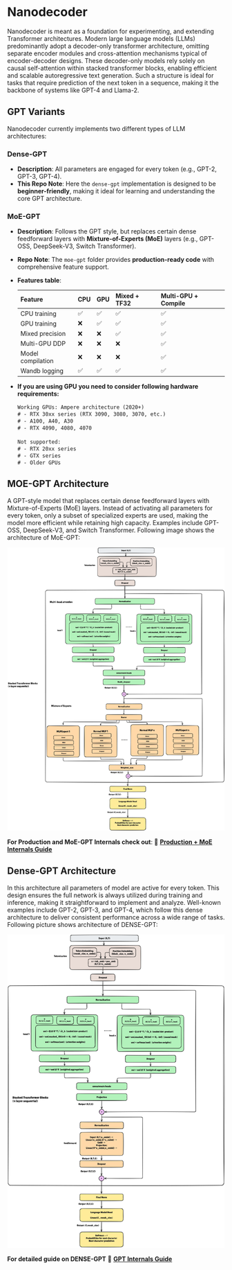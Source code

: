# Nanodecoder 

Nanodecoder is meant as a foundation for experimenting, and extending Transformer architectures. Modern large language models (LLMs) predominantly adopt a decoder-only transformer architecture, omitting separate encoder modules and cross-attention mechanisms typical of encoder-decoder designs. These decoder-only models rely solely on causal self-attention within stacked transformer blocks, enabling efficient and scalable autoregressive text generation. Such a structure is ideal for tasks that require prediction of the next token in a sequence, making it the backbone of systems like GPT-4 and Llama-2. 


## GPT Variants

Nanodecoder currently implements two different types of LLM architectures:

### Dense-GPT
- **Description**: All parameters are engaged for every token (e.g., GPT-2, GPT-3, GPT-4).  
- **This Repo Note**: Here the `dense-gpt` implementation is designed to be **beginner-friendly**, making it ideal for learning and understanding the core GPT architecture.  

### MoE-GPT
- **Description**: Follows the GPT style, but replaces certain dense feedforward layers with **Mixture-of-Experts (MoE)** layers (e.g., GPT-OSS, DeepSeek-V3, Switch Transformer).  
- **Repo Note**: The `moe-gpt` folder provides **production-ready code** with comprehensive feature support.  
- **Features table**:  

   | Feature | CPU | GPU | Mixed + TF32 | Multi-GPU + Compile
   |---------|-----|-----|-------|--------------|
   | CPU training | ✅ | ✅ | ✅ | ✅ | 
   | GPU training | ❌ | ✅ | ✅ | ✅ |
   | Mixed precision | ❌ | ❌ | ✅ | ✅ |
   | Multi-GPU DDP | ❌ | ❌ | ❌ | ✅ |
   | Model compilation | ❌ | ❌ | ❌ | ✅ |
   | Wandb logging | ✅ | ✅ | ✅ | ✅ |


- **If you are using GPU you need to consider following hardware requirements:**

   ```
   Working GPUs: Ampere architecture (2020+)
   # - RTX 30xx series (RTX 3090, 3080, 3070, etc.)
   # - A100, A40, A30
   # - RTX 4090, 4080, 4070

   Not supported:
   # - RTX 20xx series
   # - GTX series
   # - Older GPUs
   ```

## MOE-GPT Architecture

A GPT-style model that replaces certain dense feedforward layers with Mixture-of-Experts (MoE) layers. Instead of activating all parameters for every token, only a subset of specialized experts are used, making the model more efficient while retaining high capacity. Examples include GPT-OSS, DeepSeek-V3, and Switch Transformer. Following image shows the architecture of MoE-GPT:

![GPT+MOE](images/moe/moe.png)

**For Production and MoE-GPT Internals check out**: 
📖 **[Production + MoE Internals Guide](PRODUCTION_MOE_GPT_INTERNALS.md)** 


## Dense-GPT Architecture
In this architecture all parameters of model are active for every token. This design ensures the full network is always utilized during training and inference, making it straightforward to implement and analyze. Well-known examples include GPT-2, GPT-3, and GPT-4, which follow this dense architecture to deliver consistent performance across a wide range of tasks. Following picture shows architecture of DENSE-GPT:

![GPT](images/gpt/gpt.png)

**For detailed guide on DENSE-GPT** 📖 **[GPT Internals Guide](DENSE_GPT_INTERNALS.md)** 

